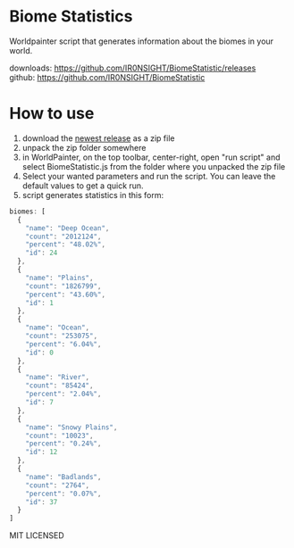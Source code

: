 # Biome Statistics

Worldpainter script that generates information about the biomes in your world.

downloads: https://github.com/IR0NSIGHT/BiomeStatistic/releases  
github: https://github.com/IR0NSIGHT/BiomeStatistic

# How to use

1. download the [newest release]( https://github.com/IR0NSIGHT/BiomeStatistic/releases  ) as a zip file
2. unpack the zip folder somewhere
3. in WorldPainter, on the top toolbar, center-right, open "run script" and select BiomeStatistic.js from the folder where you unpacked the zip file
4. Select your wanted parameters and run the script. You can leave the default values to get a quick run.
5. script generates statistics in this form:
```js
biomes: [
  {
    "name": "Deep Ocean",
    "count": "2012124",
    "percent": "48.02%",
    "id": 24
  },
  {
    "name": "Plains",
    "count": "1826799",
    "percent": "43.60%",
    "id": 1
  },
  {
    "name": "Ocean",
    "count": "253075",
    "percent": "6.04%",
    "id": 0
  },
  {
    "name": "River",
    "count": "85424",
    "percent": "2.04%",
    "id": 7
  },
  {
    "name": "Snowy Plains",
    "count": "10023",
    "percent": "0.24%",
    "id": 12
  },
  {
    "name": "Badlands",
    "count": "2764",
    "percent": "0.07%",
    "id": 37
  }
]
```

MIT LICENSED
